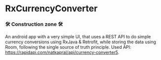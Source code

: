 # RxCurrencyConverter
### 🛠 Construction zone 🛠
An android app with a very simple UI, that uses a REST API to do simple currency conversions using RxJava & Retrofit, while storing the data using Room, following the single source of truth principle.
Used API: https://rapidapi.com/natkapral/api/currency-converter5.
